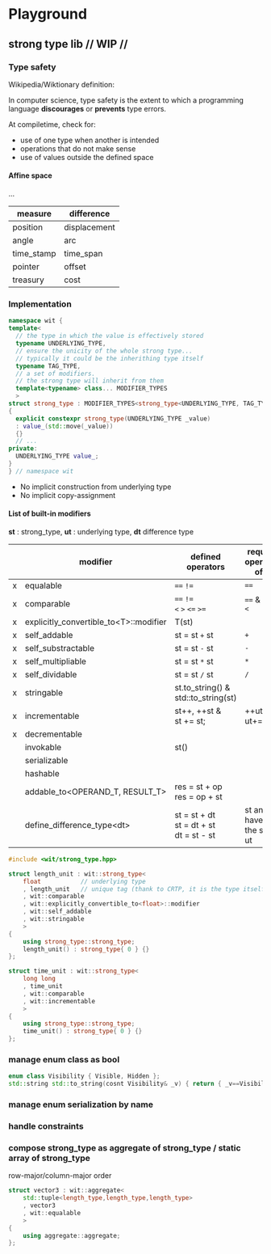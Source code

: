 # Playground

## strong type lib // WIP //

### Type safety

Wikipedia/Wiktionary definition:

In computer science, type safety is the extent to which a programming language **discourages** or **prevents** type errors.

At compiletime, check for:

- use of one type when another is intended
- operations that do not make sense
- use of values outside the defined space

#### Affine space

...

| measure    | difference   |
| ---------- | ------------ |
| position   | displacement |
| angle      | arc          |
| time_stamp | time_span    |
| pointer    | offset       |
| treasury   | cost         |

### Implementation

```cpp
namespace wit {
template<
  // the type in which the value is effectively stored
  typename UNDERLYING_TYPE,
  // ensure the unicity of the whole strong type... 
  // typically it could be the inherithing type itself
  typename TAG_TYPE,
  // a set of modifiers. 
  // the strong type will inherit from them
  template<typename> class... MODIFIER_TYPES 
  >
struct strong_type : MODIFIER_TYPES<strong_type<UNDERLYING_TYPE, TAG_TYPE, MODIFIER_TYPES...>>...
{
  explicit constexpr strong_type(UNDERLYING_TYPE _value)
  : value_(std::move(_value))
  {}
  // ...
private:
  UNDERLYING_TYPE value_;
}
} // namespace wit
```

- No implicit construction from underlying type
- No implicit copy-assignment

#### List of built-in modifiers

**st** : strong_type, **ut** : underlying type, **dt** difference type

| | modifier                                | defined<br>operators                | required<br>operators of ut |
|-| --------------------------------------- | ----------------------------------- | ---------------------- |
|x| equalable                               | `==` `!=`                           | `==`                   |
|x| comparable                              | `==` `!=`<br>`<` `>` `<=` `>=`      | `==` &<br>`<`          |
|x| explicitly_convertible_to\<T>::modifier | T(st)                               |                        |
|x| self_addable                            | st = st `+` st                      | `+`                    |
|x| self_substractable                      | st = st `-` st                      | `-`                    |
|x| self_multipliable                       | st = st `*` st                      | `*`                    |
|x| self_dividable                          | st = st `/` st                      | `/`                    |
|x| stringable                              | st.to_string() &<br>std::to_string(st) |                     |
|x| incrementable                           | st++, ++st &<br>st += st;           | ++ut &<br>ut+=ut       |
|x| decrementable                           |                                     |                        |
| | invokable                               | st()                                |                        |
| | serializable                            |                                     |                        |
| | hashable                                |                                     |                        |
| | addable_to<OPERAND_T, RESULT_T>         | res = st + op<br> res = op + st     |                        |
| | define_difference_type\<dt>             | st = st + dt<br>st = dt + st<br>dt = st - st | st and df have<br>the same ut |

```cpp
#include <wit/strong_type.hpp>

struct length_unit : wit::strong_type<
    float           // underlying type
    , length_unit   // unique tag (thank to CRTP, it is the type itself)
    , wit::comparable
    , wit::explicitly_convertible_to<float>::modifier
    , wit::self_addable
    , wit::stringable
    >
{
    using strong_type::strong_type;
    length_unit() : strong_type{ 0 } {}
};

struct time_unit : wit::strong_type<
    long long
    , time_unit
    , wit::comparable
    , wit::incrementable
    >
{
    using strong_type::strong_type;
    time_unit() : strong_type{ 0 } {}
};
```

### manage enum class as bool

```cpp
enum class Visibility { Visible, Hidden };
std::string std::to_string(cosnt Visibility& _v) { return { _v==Visibility::Visible?"Visible":"Hidden" }; }
```

### manage enum serialization by name

### handle constraints

### compose strong_type as aggregate of strong_type / static array of strong_type

row-major/column-major order

```cpp
struct vector3 : wit::aggregate<
    std::tuple<length_type,length_type,length_type>
    , vector3
    , wit::equalable
    >
{
    using aggregate::aggregate;
};
```